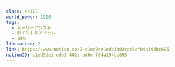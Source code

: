 ```yaml
---
class: skill
world_power: 1920
tags:
  - キャリーアシスト
  - ポイント系アイテム
  - 10％
liberation: 2
link: https://www.notion.so/2-c1ed9de1edb3402cad6cf04a194bc095
notionID: c1ed9de1-edb3-402c-ad6c-f04a194bc095
---
```

